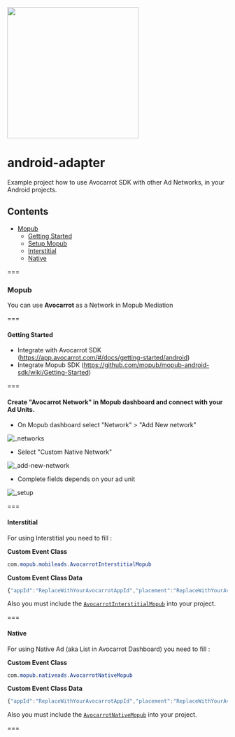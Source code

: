 <img width="300" src="https://cloud.githubusercontent.com/assets/1907604/7618436/f8c371de-f9a9-11e4-8846-772f67f53513.jpg"/>


# android-adapter
Example project how to use Avocarrot SDK with other Ad Networks, in your Android projects.

## Contents
* [Mopub](#mopub)
  * [Getting Started](#getting-started)
  * [Setup Mopub](#create-avocarrot-network-in-mopub-dashboard-and-connect-with-your-ad-units)
  * [Interstitial](#interstitial)
  * [Native](#native)

===

### Mopub
You can use **Avocarrot** as a Network in Mopub Mediation

===

#### Getting Started 
* Integrate with Avocarrot SDK (https://app.avocarrot.com/#/docs/getting-started/android)
* Integrate Mopub SDK (https://github.com/mopub/mopub-android-sdk/wiki/Getting-Started)

===

#### Create "Avocarrot Network" in Mopub dashboard and connect with your Ad Units.
* On Mopub dashboard select "Network" > "Add New network"

![_networks](https://cloud.githubusercontent.com/assets/1907604/8231639/d71a256c-15c1-11e5-9d4e-d125a773f2c0.png)

* Select "Custom Native Network"

![_add-new-network](https://cloud.githubusercontent.com/assets/1907604/8231640/d721a6ac-15c1-11e5-892e-a317787adc9e.png)

* Complete fields depends on your ad unit

![_setup](https://cloud.githubusercontent.com/assets/1907604/8231638/d70fbdac-15c1-11e5-92d1-09699b53cdeb.png)

===

#### Interstitial
For using Interstitial you need to fill :

**Custom Event Class**
```java
com.mopub.mobileads.AvocarrotInterstitialMopub
```

**Custom Event Class Data**
```javascript
{"appId":"ReplaceWithYourAvocarrotAppId","placement":"ReplaceWithYourAvocarrotPlacement"}
```

Also you must include the [`AvocarrotInterstitialMopub`](https://github.com/Avocarrot/android-adapter/blob/master/avocarrotadapter/src/main/java/com/mopub/mobileads/AvocarrotInterstitialMopub.java) into your project.

===

#### Native
For using Native Ad (aka List in Avocarrot Dashboard) you need to fill :

**Custom Event Class**
```java
com.mopub.nativeads.AvocarrotNativeMopub
```

**Custom Event Class Data**
```javascript
{"appId":"ReplaceWithYourAvocarrotAppId","placement":"ReplaceWithYourAvocarrotPlacement"}
```

Also you must include the [`AvocarrotNativeMopub`](https://github.com/Avocarrot/android-adapter/blob/master/avocarrotadapter/src/main/java/com/mopub/nativeads/AvocarrotNativeMopub.java) into your project.

===
